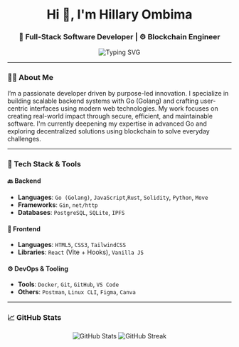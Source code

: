 <h1 align="center">Hi 👋, I'm Hillary Ombima</h1>
<h3 align="center">🚀 Full-Stack Software Developer | ⚙️ Blockchain Engineer </h3>

<p align="center">
  <img src="https://readme-typing-svg.herokuapp.com?font=Fira+Code&pause=1000&center=true&vCenter=true&width=600&lines=Go+%7C+Rust+%7C+JavaScript+%7C+Python+%7C+Solidity+%7C+Move;Open+Source+Contributor;Tech-for-Good+Enthusiast;Passionate+Problem+Solver" alt="Typing SVG" />
</p>

---

### 👨‍💻 About Me

I’m a passionate developer driven by purpose-led innovation. I specialize in building scalable backend systems with Go (Golang) and crafting user-centric interfaces using modern web technologies. My work focuses on creating real-world impact through secure, efficient, and maintainable software. I'm currently deepening my expertise in advanced Go and exploring decentralized solutions using blockchain to solve everyday challenges.

---

### 🧰 Tech Stack & Tools

#### 🔙 Backend
- **Languages**: `Go (Golang)`, `JavaScript`,`Rust`, `Solidity`, `Python`, `Move`
- **Frameworks**: `Gin`, `net/http`
- **Databases**: `PostgreSQL`, `SQLite`, `IPFS`

#### 🎨 Frontend
- **Languages**: `HTML5`, `CSS3`, `TailwindCSS`
- **Libraries**: `React` (Vite + Hooks), `Vanilla JS`

#### ⚙️ DevOps & Tooling
- **Tools**: `Docker`, `Git`, `GitHub`, `VS Code`
- **Others**: `Postman`, `Linux CLI`, `Figma`, `Canva`
  
---

### 📈 GitHub Stats

<p align="center">
  <img src="https://github-readme-stats.vercel.app/api?username=ombima56&show_icons=true&theme=radical" alt="GitHub Stats" />
  <img src="https://github-readme-streak-stats.herokuapp.com/?user=ombima56&theme=radical" alt="GitHub Streak" />
</p>
